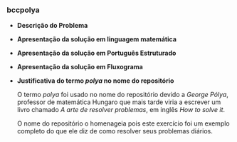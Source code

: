 ### bccpolya

+ **Descrição do Problema**


+ **Apresentação da solução em linguagem matemática**


+ **Apresentação da solução em Português Estruturado**


+ **Apresentação da solução em Fluxograma**


+ **Justificativa do termo *polya* no nome do repositório**
  
  O termo *polya* foi usado no nome do repositório devido a *George Pólya*, professor de matemática Hungaro que mais tarde viria a escrever um livro chamado *A arte de resolver problemas*, em inglês *How to solve it*.

  O nome do repositório o homenageia pois este exercício foi um exemplo completo do que ele diz de como resolver seus problemas diários.
